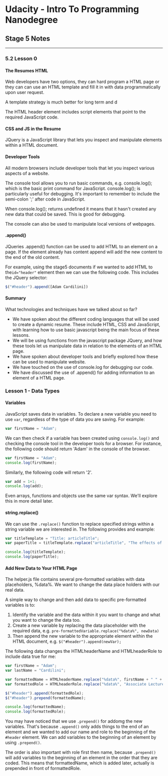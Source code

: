 # Udacity - Intro To Programming Nanodegree
## Stage 5 Notes
---
### 5.2 Lesson 0

#### The Resumes HTML
Web developers have two options, they can hard program a HTML page or they can can use an HTML template and fill it in with data programmatically upon user request.

A template strategy is much better for long term and d

The HTML header element includes script elements that point to the required JavaScript code.

#### CSS and JS in the Resume
JQuery is a JavaScript library that lets you inspect and manipulate elements within a HTML document.

#### Developer Tools
All modern browsers include developer tools that let you inspect various aspects of a website.

The console tool allows you to run basic commands, e.g. console.log(); which is the basic print command for JavaScript. console.log(); is particularly useful for debugging. It's important to remember to include the semi-colon ';' after code in JavaScript.

When console.log(); returns undefined it means that it hasn't created any new data that could be saved. This is good for debugging.

The console can also be used to manipulate local versions of webpages.

#### .append()
JQueries .append() function can be used to add HTML to an element on a page. If the element already has content append will add the new content to the end of the old content.

For example, using the stage5 documents if we wanted to add HTML to the`id="header"` element then we can use the following code. This includes the JQuery selector:
```javascript
$("#header").append([Adam Cardilini])
```

#### Summary
What technologies and techniques have we talked about so far?


* We have spoken about the different coding languages that will be used to create a dynamic resume. These include HTML, CSS and JavaScript, with learning how to use basic javascript being the main focus of these lessons.
* We will be using functions from the javascript package JQuery, and how these tools let us manipulate data in relation to the elements of an HTML page.
* We have spoken about developer tools and briefly explored how these can be used to manipulate website.
* We have touched on the use of console.log for debugging our code.
* We have discussed the use of .append() for adding information to an element of a HTML page.

### Lesson 1 - Data Types
#### Variables
JavaScript saves data in variables. To declare a new variable you need to use `var`, regardless of the type of data you are saving. For example:

```javascript
var firstName = "Adam";
```

We can then check if a variable has been created using `console.log()` and checking the console tool in the developer tools for a browser. For instance, the following code should return 'Adam' in the console of the browser.

```javascript
var firstName = "Adam";
console.log(firstName);
```

Similarly, the following code will return '2'.

```javascript
var add = 1+1;
console.log(add);
```

Even arrays, functions and objects use the same var syntax. We'll explore this in more detail later.

#### string.replace()
We can use the `.replace()` function to replace specified strings within a string variable we are interested in. The following provides and example:

```javascript
var titleTemplate = "Title: articleTitle";
var paperTitle = titleTemplate.replace("articleTitle", "The effects of land clearing on rodent populations");

console.log(titleTemplate);
console.log(paperTitle);
```

#### Add New Data to Your HTML Page
The helper.js file contains several pre-formatted variables with data placeholders, %data%. We want to change the data place holders with our real data.

A simple way to change and then add data to specific pre-formatted variables is to:
1. Identify the variable and the data within it you want to change and what you want to change the data too.
2. Create a new variable by replacing the data placeholder with the required data, e.g. `pre-formattedVariable.replace("%data%", newData)`
3. Then append the new variable to the appropriate element within the HTML document, e.g. `$("#header").append(newVar);`

The following data changes the HTMLheaderName and HTMLheaderRole to include data true for me:

```javascript
var firstName = "Adam";
var lastName = "Cardilini";

var formattedName = HTMLheaderName.replace("%data%", firstName + " " + lastName);
var formattedRole = HTMLheaderRole.replace("%data%", "Associate Lecturer");

$("#header").append(formattedRole);
$("#header").prepend(formattedName);

console.log(formattedName);
console.log(formattedRole);
```

You may have noticed that we use `.prepend()` for addomg the new variables. That's because `.append()` only adds things to the end of an element and we wanted to add our name and role to the beginning of the `#header` element. We can add variables to the beginning of an element by using `.prepend()`.

The order is also important with role first then name, because `.prepend()` will add variables to the beginning of an element in the order that they are coded. This means that formattedName, which is added later, actually is prepended in front of formattedRole.
